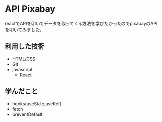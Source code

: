 # API Pixabay
reactでAPIを叩いてデータを取ってくる方法を学びたかったのでpixabayのAPIを叩いてみました。

## 利用した技術
- HTML/CSS
- Git
- javascript
  - React
## 学んだこと
- hooks(useState,useRef)
- fetch
- preventDefault
